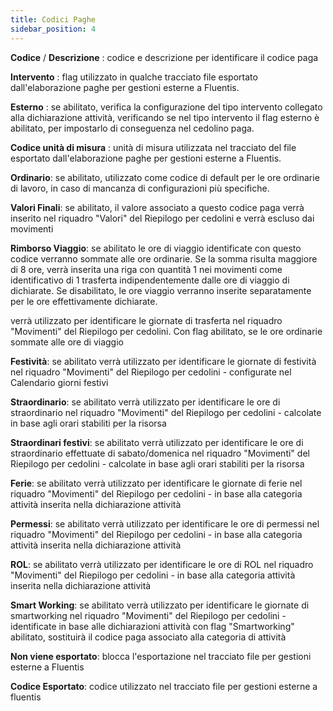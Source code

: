 ```yaml
---
title: Codici Paghe
sidebar_position: 4
---
```


**Codice** / **Descrizione** : codice e descrizione per identificare il codice paga

**Intervento** : flag utilizzato in qualche tracciato file esportato dall'elaborazione paghe per gestioni esterne a Fluentis.

**Esterno** : se abilitato, verifica la configurazione del tipo intervento collegato alla dichiarazione attività, verificando se nel tipo intervento il flag esterno è abilitato, per impostarlo di conseguenza nel cedolino paga.

**Codice unità di misura** : unità di misura utilizzata nel tracciato del file esportato dall'elaborazione paghe per gestioni esterne a Fluentis.

**Ordinario**: se abilitato, utilizzato come codice di default per le ore ordinarie di lavoro, in caso di mancanza di configurazioni più specifiche.  

**Valori Finali**: se abilitato, il valore associato a questo codice paga verrà inserito nel riquadro "Valori" del Riepilogo per cedolini e verrà escluso dai movimenti

**Rimborso Viaggio**: se abilitato le ore di viaggio identificate con questo codice verranno sommate alle ore ordinarie. Se la somma risulta maggiore di 8 ore, verrà inserita una riga con quantità 1 nei movimenti come identificativo di 1 trasferta indipendentemente dalle ore di viaggio di dichiarate. Se disabilitato, le ore viaggio verranno inserite separatamente per le ore effettivamente dichiarate.

verrà utilizzato per identificare le giornate di trasferta nel riquadro "Movimenti" del Riepilogo per cedolini. Con flag abilitato, se le ore ordinarie sommate alle ore di viaggio

**Festività**: se abilitato verrà utilizzato per identificare le giornate di festività nel riquadro "Movimenti" del Riepilogo per cedolini - configurate nel Calendario giorni festivi

**Straordinario**: se abilitato verrà utilizzato per identificare le ore di straordinario nel riquadro "Movimenti" del Riepilogo per cedolini - calcolate in base agli orari stabiliti per la risorsa 

**Straordinari festivi**: se abilitato verrà utilizzato per identificare le ore di straordinario effettuate di sabato/domenica nel riquadro "Movimenti" del Riepilogo per cedolini - calcolate in base agli orari stabiliti per la risorsa 

**Ferie**: se abilitato verrà utilizzato per identificare le giornate di ferie nel riquadro "Movimenti" del Riepilogo per cedolini - in base alla categoria attività inserita nella dichiarazione attività 

**Permessi**: se abilitato verrà utilizzato per identificare le ore di permessi nel riquadro "Movimenti" del Riepilogo per cedolini - in base alla categoria attività inserita nella dichiarazione attività 

**ROL**: se abilitato verrà utilizzato per identificare le ore di ROL nel riquadro "Movimenti" del Riepilogo per cedolini - in base alla categoria attività inserita nella dichiarazione attività 

**Smart Working**: se abilitato verrà utilizzato per identificare le giornate di smartworking nel riquadro "Movimenti" del Riepilogo per cedolini - identificate in base alle dichiarazioni attività con flag "Smartworking" abilitato, sostituirà il codice paga associato alla categoria di attività

**Non viene esportato**: blocca l'esportazione nel tracciato file per gestioni esterne a Fluentis

**Codice Esportato**: codice utilizzato nel tracciato file per gestioni esterne a fluentis 

